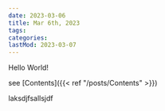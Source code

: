 ```yaml
---
date: 2023-03-06
title: Mar 6th, 2023
tags:
categories:
lastMod: 2023-03-07
---
```

Hello World!

see [Contents]({{< ref "/posts/Contents" >}})

laksdjfsallsjdf
